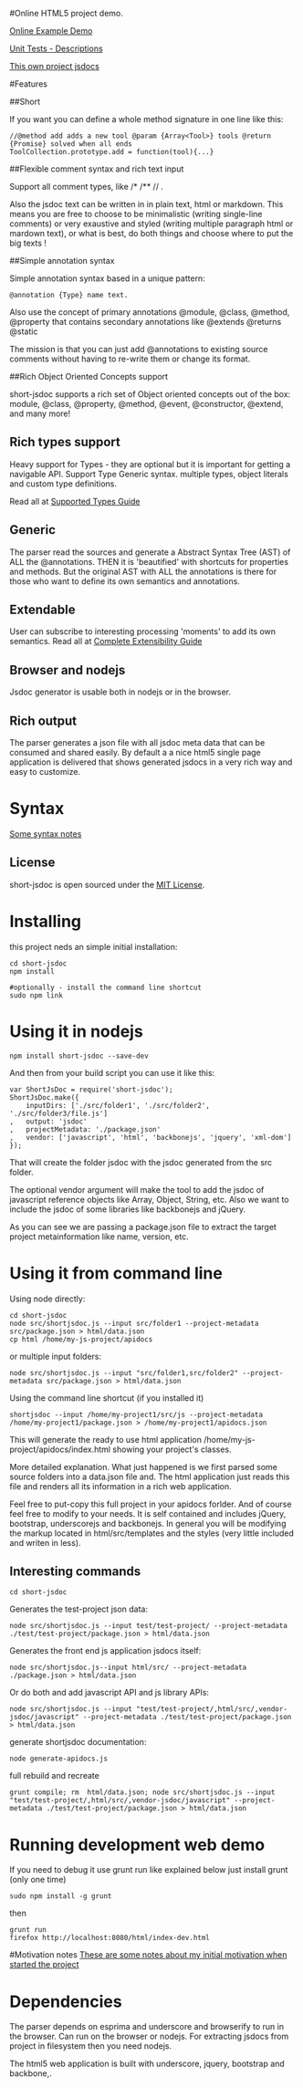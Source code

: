 #Online HTML5 project demo.  

[Online Example Demo](http://cancerberosgx.github.io/short-jsdoc/html)

[Unit Tests - Descriptions](http://cancerberosgx.github.io/short-jsdoc/test/SpecRunner.html)

[This own project jsdocs](http://cancerberosgx.github.io/short-jsdoc/jsdoc)

#Features

##Short

If you want you can define a whole method signature in one line like this:

    //@method add adds a new tool @param {Array<Tool>} tools @return {Promise} solved when all ends
    ToolCollection.prototype.add = function(tool){...}

##Flexible comment syntax and rich text input

Support all comment types, like /* /** // . 

Also the jsdoc text can be written in in plain text, html or markdown. This means you are free to choose to be minimalistic (writing single-line comments) or very exaustive and styled (writing multiple paragraph html or mardown text), or what is best, do both things and choose where to put the big texts !

##Simple annotation syntax

Simple annotation syntax based in a unique pattern:

    @annotation {Type} name text.  

Also use the concept of primary annotations @module, @class, @method, @property that contains secondary annotations like @extends @returns @static

The mission is that you can just add @annotations to existing source comments without having to re-write them or change its format. 

##Rich Object Oriented Concepts support

short-jsdoc supports a rich set of Object oriented concepts out of the box: module, @class, @property, @method, @event, @constructor, @extend, and many more!

## Rich types support

Heavy support for Types - they are optional but it is important for getting a navigable API. Support Type Generic syntax. multiple types, object literals and custom type definitions.

Read all at [Supported Types Guide](https://github.com/cancerberoSgx/short-jsdoc/blob/master/doc/TYPES.md)

## Generic

The parser read the sources and generate a Abstract Syntax Tree (AST) of ALL the @annotations. THEN it is 'beautified' with shortcuts for properties and methods. But the original AST with ALL the annotations is there for those who want to define its own semantics and annotations. 

## Extendable

User can subscribe to interesting processing 'moments' to add its own semantics. Read all at [Complete Extensibility Guide](https://github.com/cancerberoSgx/short-jsdoc/blob/master/doc/EXTENSIBILITY-GUIDE.md)

## Browser and nodejs

Jsdoc generator is usable both in nodejs or in the browser.

## Rich output

The parser generates a json file with all jsdoc meta data that can be consumed and shared easily. By default a a nice html5 single page application is delivered that shows generated jsdocs in a very rich way and easy to customize.

# Syntax

[Some syntax notes](https://github.com/cancerberoSgx/short-jsdoc/blob/master/SYNTAX.md)

## License

short-jsdoc is open sourced under the [MIT License](https://github.com/cancerberoSgx/short-jsdoc/blob/master/LICENSE). 




# Installing 

this project neds an simple initial installation:

    cd short-jsdoc
    npm install

    #optionally - install the command line shortcut
    sudo npm link


# Using it in nodejs 

    npm install short-jsdoc --save-dev

And then from your build script you can use it like this:

    var ShortJsDoc = require('short-jsdoc');
    ShortJsDoc.make({
        inputDirs: ['./src/folder1', './src/folder2', './src/folder3/file.js']
    ,   output: 'jsdoc'
    ,   projectMetadata: './package.json'
    ,   vendor: ['javascript', 'html', 'backbonejs', 'jquery', 'xml-dom']
    }); 

That will create the folder jsdoc with the jsdoc generated from the src folder.

The optional vendor argument will make the tool to add the jsdoc of javascript reference objects like Array, Object, String, etc. Also we want to include the jsdoc of some libraries like backbonejs and jQuery.

As you can see we are passing a package.json file to extract the target project metainformation like name, version, etc.


# Using it from command line

Using node directly:

    cd short-jsdoc
    node src/shortjsdoc.js --input src/folder1 --project-metadata src/package.json > html/data.json
    cp html /home/my-js-project/apidocs

or multiple input folders: 
    
    node src/shortjsdoc.js --input "src/folder1,src/folder2" --project-metadata src/package.json > html/data.json

Using the command line shortcut (if you installed it)

    shortjsdoc --input /home/my-project1/src/js --project-metadata /home/my-project1/package.json > /home/my-project1/apidocs.json

This will generate the ready to use html application /home/my-js-project/apidocs/index.html showing your project's classes. 

More detailed explanation. What just happened is we first parsed some source folders into a data.json file and. The html application just reads this file and renders all its information in a rich web application.

Feel free to put-copy this full project in your apidocs forlder. And of course feel free to modify to your needs. It is self contained and includes jQuery, bootstrap, underscorejs and backbonejs. In general you will be modifying the markup located in html/src/templates and the styles (very little included and writen in less).

## Interesting commands

    cd short-jsdoc

Generates the test-project json data:

    node src/shortjsdoc.js --input test/test-project/ --project-metadata ./test/test-project/package.json > html/data.json

Generates the front end js application jsdocs itself:

    node src/shortjsdoc.js--input html/src/ --project-metadata ./package.json > html/data.json 

Or do both and add javascript API and js library APIs:

    node src/shortjsdoc.js --input "test/test-project/,html/src/,vendor-jsdoc/javascript" --project-metadata ./test/test-project/package.json > html/data.json

generate shortjsdoc documentation: 

    node generate-apidocs.js

full rebuild and recreate

    grunt compile; rm  html/data.json; node src/shortjsdoc.js --input "test/test-project/,html/src/,vendor-jsdoc/javascript" --project-metadata ./test/test-project/package.json > html/data.json



# Running development web demo

If you need to debug it use grunt run like explained below just install grunt (only one time)

    sudo npm install -g grunt

then

    grunt run
    firefox http://localhost:8080/html/index-dev.html


#Motivation notes
[These are some notes about my initial motivation when started the project](https://github.com/cancerberoSgx/short-jsdoc/blob/master/MOTIVATION.md)

# Dependencies 

The parser depends on esprima and underscore and browserify to run in the browser. Can run on the browser or nodejs. For extracting jsdocs from project in filesystem then you need nodejs.

The html5 web application is built with underscore, jquery, bootstrap and backbone,.
